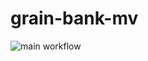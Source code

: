 # grain-bank-mv
![main workflow](https://github.com/lucapl/grain-bank-mv/actions/workflows/ci.yml/badge.svg)
